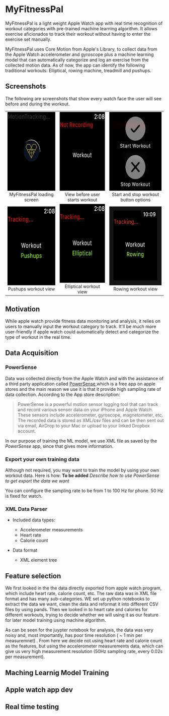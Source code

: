 # MyFitnessPal

MyFitnessPal is a light weight Apple Watch app with real time recognition of workout categories with pre-trained machine learning algorithm. It allows exercise aficionados to track their workout without having to enter the exercise set manually.

MyFitnessPal uses Core Motion from Apple's Library, to collect data from the Apple Watch accelerometer and gyroscope plus a machine learning model that can automatically categorize and log an exercise from the collected motion data. As of now, the app can identify the following traditional workouts: Elliptical, rowing machine, treadmill and pushups.

## Screenshots

The following are screenshots that show every watch face the user will see before and during the workout.

<table width="500" cellspacing="0" cellpadding="0" style="border: none;">
<tr>
<td align="center" valign="center">
<img src="/res/loading.jpg" alt="Loading Screen" width="200" height="250"></img>
<br />
MyFitnessPal loading screen
</td>
<td align="center" valign="center">
<img src="/res/notrecording.jpg" alt="Home Screen" width="200" height="250"></img>
<br />
View before user starts workout
</td>
<td align="center" valign="center">
<img src="/res/start_stop.jpg" alt="Start or Stop Workout" width="200" height="250"></img>
<br />
Start and stop workout button options
</td>
</tr>
<tr>
<td align="center" valign="center">
<img src="/res/pushups.jpg" alt="Pushups Example" width="200" height="250"></img>
<br />
Pushups workout view
</td>
<td align="center" valign="center">
<img src="/res/elliptical.jpg" alt="Elliptical Example" width="200" height="250"></img>
<br />
Elliptical workout view
</td>
<td align="center" valign="center">
<img src="/res/rowing.jpg" alt="Rowing Example" width="200" height="250"></img>
<br />
Rowing workout view
</td>
</tr>
</table>

## Motivation  
While apple watch provide fitness data monitoring and analysis, it relies on users to manually input the workout category to track. It'll be much more user-friendly if apple watch could automatically detect and categorize the type of workout in the real time.

## Data Acquisition  

### PowerSense
Data was collected directly from the Apple Watch and with the assistance of a third party application called [PowerSense](https://itunes.apple.com/us/app/powersense-motion-sensor-data-logging-tool/id1050491381?mt=8),which is a free app on apple stores and the main reason we use it is that it provide high sampling rate of data collection. According to the App store description:  

> PowerSense is a powerful motion sensor logging tool that can track and record various sensor data on your iPhone and Apple Watch. These sensors include accelerometer, gyroscope, magnetometer, etc. The recorded data is stored as XML/csv files and can be then sent out via email, AirDrop to your Mac or upload to your linked Dropbox account.  

In our purpose of training the ML model, we use XML file as saved by the *PowerSense* app, since that gives more information.


### Export your own training data  
Although not required, you may want to train the model by using your own workout data. Here is how:
**To be added** *Describe how to use PowerSense to get export the data we want*  

You can configure the sampling rate to be from 1 to 100 Hz for phone. 50 Hz is fixed for watch.

### XML Data Parser



- Included data types:  
  + Accelerometer measurements
  + Heart rate
  + Calorie count

- Data format
  + XML element tree




## Feature selection  
We first looked in the the data directly exported from apple watch program, which include heart rate, calorie count, etc. The raw data was in XML file format and has many sub-categories. WE set up python notebooks to extract the data we want, clean the data and reformat it into different CSV files by using pands. Then we looked in to heart rate and calories for different workouts, trying to decide whether we will using it as our feature for later model training using machine algorithm.   

As can be seen for the juypter notebook for analysis, the data was very noisy and, most importantly, has poor time resolution ( ~ 1 min per measuremnet) . From here we decide not using heart rate and calorie count as the features, but using the accelerometer measurements data, which can give us very high measurement resolution (50Hz sampling rate, every 0.02s per measurement).   

## Maching Learnig Model Training

## Apple watch app dev   

## Real time testing   

